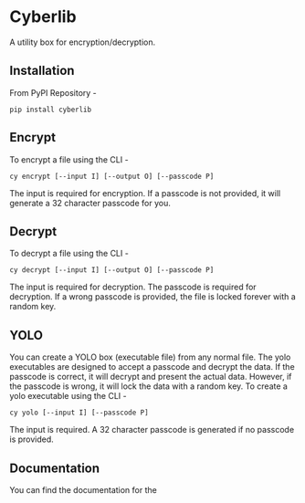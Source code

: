 # Cyberlib
A utility box for encryption/decryption.

## Installation

From PyPI Repository -

```
pip install cyberlib
```

## Encrypt
To encrypt a file using the CLI -
```
cy encrypt [--input I] [--output O] [--passcode P]
```
The input is required for encryption. If a passcode is not provided, it will generate a 32 character passcode for you.

## Decrypt
To decrypt a file using the CLI -
```
cy decrypt [--input I] [--output O] [--passcode P]
```
The input is required for decryption. The passcode is required for decryption. If a wrong passcode is provided, the file is locked forever with a random key.

## YOLO
You can create a YOLO box (executable file) from any normal file. The yolo executables are designed to accept a passcode and decrypt the data. If the passcode is correct, it will decrypt and present the actual data. However, if the passcode is wrong, it will lock the data with a random key. To create a yolo executable using the CLI -
```
cy yolo [--input I] [--passcode P]
```
The input is required. A 32 character passcode is generated if no passcode is provided.

## Documentation
You can find the documentation for the 